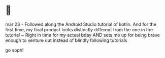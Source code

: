 # 🎂
mar 23 - 
Followed along the Android Studio tutorial of kotlin. 
And for the first time, my final product looks distinctly different from the one in the tutorial ~ 
Right in time for my actual bday AND sets me up for being brave enough to venture out instead of blindly following tutorials 

go soph! 

